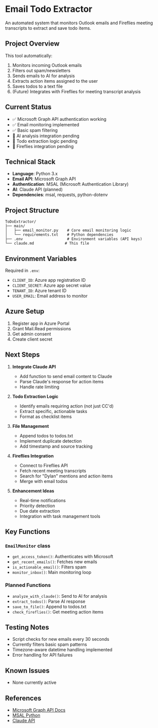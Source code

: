 # Email Todo Extractor

An automated system that monitors Outlook emails and Fireflies meeting transcripts to extract and save todo items.

## Project Overview

This tool automatically:
1. Monitors incoming Outlook emails
2. Filters out spam/newsletters
3. Sends emails to AI for analysis
4. Extracts action items assigned to the user
5. Saves todos to a text file
6. (Future) Integrates with Fireflies for meeting transcript analysis

## Current Status

- ✅ Microsoft Graph API authentication working
- ✅ Email monitoring implemented
- ✅ Basic spam filtering
- 🚧 AI analysis integration pending
- 🚧 Todo extraction logic pending
- 🚧 Fireflies integration pending

## Technical Stack

- **Language**: Python 3.x
- **Email API**: Microsoft Graph API
- **Authentication**: MSAL (Microsoft Authentication Library)
- **AI**: Claude API (planned)
- **Dependencies**: msal, requests, python-dotenv

## Project Structure

```
ToDoExtractor/
├── main/
│   ├── email_monitor.py    # Core email monitoring logic
│   └── requirements.txt    # Python dependencies
├── .env                    # Environment variables (API keys)
└── claude.md              # This file
```

## Environment Variables

Required in `.env`:
- `CLIENT_ID`: Azure app registration ID
- `CLIENT_SECRET`: Azure app secret value
- `TENANT_ID`: Azure tenant ID  
- `USER_EMAIL`: Email address to monitor

## Azure Setup

1. Register app in Azure Portal
2. Grant Mail.Read permissions
3. Get admin consent
4. Create client secret

## Next Steps

1. **Integrate Claude API**
   - Add function to send email content to Claude
   - Parse Claude's response for action items
   - Handle rate limiting

2. **Todo Extraction Logic**
   - Identify emails requiring action (not just CC'd)
   - Extract specific, actionable tasks
   - Format as checklist items

3. **File Management**
   - Append todos to todos.txt
   - Implement duplicate detection
   - Add timestamp and source tracking

4. **Fireflies Integration**
   - Connect to Fireflies API
   - Fetch recent meeting transcripts
   - Search for "Dylan" mentions and action items
   - Merge with email todos

5. **Enhancement Ideas**
   - Real-time notifications
   - Priority detection
   - Due date extraction
   - Integration with task management tools

## Key Functions

### `EmailMonitor` class
- `get_access_token()`: Authenticates with Microsoft
- `get_recent_emails()`: Fetches new emails
- `is_actionable_email()`: Filters spam
- `monitor_inbox()`: Main monitoring loop

### Planned Functions
- `analyze_with_claude()`: Send to AI for analysis
- `extract_todos()`: Parse AI response
- `save_to_file()`: Append to todos.txt
- `check_fireflies()`: Get meeting action items

## Testing Notes

- Script checks for new emails every 30 seconds
- Currently filters basic spam patterns
- Timezone-aware datetime handling implemented
- Error handling for API failures

## Known Issues

- None currently active

## References

- [Microsoft Graph API Docs](https://docs.microsoft.com/en-us/graph/api/resources/mail-api-overview)
- [MSAL Python](https://github.com/AzureAD/microsoft-authentication-library-for-python)
- [Claude API](https://docs.anthropic.com)
